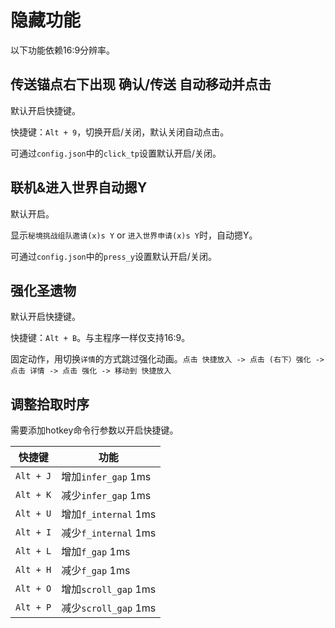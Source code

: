 # 隐藏功能

以下功能依赖16:9分辨率。

## 传送锚点右下出现 确认/传送 自动移动并点击

默认开启快捷键。

快捷键：`Alt + 9`，切换开启/关闭，默认关闭自动点击。

可通过`config.json`中的`click_tp`设置默认开启/关闭。


## 联机&进入世界自动摁Y

默认开启。

显示`秘境挑战组队邀请(x)s Y` or `进入世界申请(x)s Y`时，自动摁Y。

可通过`config.json`中的`press_y`设置默认开启/关闭。

## 强化圣遗物

默认开启快捷键。

快捷键：`Alt + B`。与主程序一样仅支持16:9。

固定动作，用切换`详情`的方式跳过强化动画。`点击 快捷放入 -> 点击 (右下）强化 -> 点击 详情 -> 点击 强化 -> 移动到 快捷放入`


## 调整拾取时序

需要添加hotkey命令行参数以开启快捷键。

| 快捷键 | 功能 |
| --- | --- |
| `Alt + J` | 增加`infer_gap` 1ms |
| `Alt + K` | 减少`infer_gap` 1ms |
| `Alt + U` | 增加`f_internal` 1ms |
| `Alt + I` | 减少`f_internal` 1ms |
| `Alt + L` | 增加`f_gap` 1ms |
| `Alt + H` | 减少`f_gap` 1ms |
| `Alt + O` | 增加`scroll_gap` 1ms |
| `Alt + P` | 减少`scroll_gap` 1ms |
